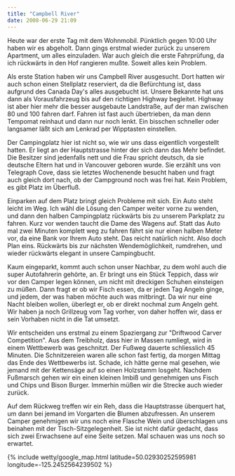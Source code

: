 ```yaml
---
title: "Campbell River"
date: 2008-06-29 21:09
---
```

Heute war der erste Tag mit dem Wohnmobil. Pünktlich gegen 10:00 Uhr haben wir es abgeholt. Dann gings erstmal wieder zurück zu unserem Apartment, um alles einzuladen. War auch gleich die erste Fahrprüfung, da ich rückwärts in den Hof rangieren mußte. Soweit alles kein Problem.

<!--more-->

Als erste Station haben wir uns Campbell River ausgesucht. Dort hatten wir auch schon einen Stellplatz reserviert, da die Befürchtung ist, dass aufgrund des Canada Day's alles ausgebucht ist. Unsere Bekannte hat uns dann als Vorausfahrzeug bis auf den richtigen Highway begleitet. Highway ist aber hier mehr die besser ausgebaute Landstraße, auf der man zwischen 80 und 100 fahren darf. Fahren ist fast auch übertrieben, da man denn Tempomat reinhaut und dann nur noch lenkt. Ein bisschen schneller oder langsamer läßt sich am Lenkrad per Wipptasten einstellen.

Der Campingplatz hier ist nicht so, wie wir uns dass eigentlich vorgestellt hatten. Er liegt an der Hauptstrasse hinter der sich dann das Mehr befindet. Die Besitzer sind jedenfalls nett und die Frau spricht deutsch, da sie deutsche Eltern hat und in Vancouver geboren wurde. Sie erzählt uns von Telegraph Cove, dass sie letztes Wochenende besucht haben und fragt auch gleich dort nach, ob der Campground noch was frei hat. Kein Problem, es gibt Platz im Überfluß.

Einparken auf dem Platz bringt gleich Probleme mit sich. Ein Auto steht leicht im Weg. Ich wähl die Lösung den Camper weiter vorne zu wenden, und dann den halben Campingplatz rückwärts bis zu unserem Parkplatz zu fahren. Kurz vor wenden taucht die Dame des Wagens auf. Statt das Auto mal zwei Minuten komplett weg zu fahren fährt sie nur einen halben Meter vor, da eine Bank vor Ihrem Auto steht. Das reicht natürlich nicht. Also doch Plan eins. Rückwärts bis zur nächsten Wendemöglichkeit, rumdrehen, und wieder rückwärts elegant in unsere Campingbucht.

Kaum eingeparkt, kommt auch schon unser Nachbar, zu dem wohl auch die super Autofahrerin gehörte, an. Er bringt uns ein Stück Teppich, dass wir vor den Camper legen können, um nicht mit dreckigen Schuhen einsteigen zu müßen. Dann fragt er ob wir Fisch essen, da er jeden Tag Angeln ginge, und jedem, der was haben möchte auch was mitbringt. Da wir nur eine Nacht bleiben wollen, überlegt er, ob er direkt nochmal zum Angeln geht. Wir haben ja noch Grillzeug vom Tag vorher, von daher hoffen wir, dass er sein Vorhaben nicht in die Tat umsetzt.

Wir entscheiden uns erstmal zu einem Spaziergang zur "Driftwood Carver Competition". Aus dem Treibholz, dass hier in Massen rumliegt, wird in einem Wettbewerb was geschnitzt. Der Fußweg dauerte schliesslich 45 Minuten. Die Schnitzereien waren alle schon fast fertig, da morgen Mittag das Ende des Wettbewerbs ist. Schade, ich hätte gerne mal gesehen, wie jemand mit der Kettensäge auf so einen Holzstamm losgeht. Nachdem Fußmarsch gehen wir ein einen kleinen Imbiß und genehmigen uns Fisch und Chips und Bison Burger. Immerhin müßen wir die Strecke auch wieder zurück.

Auf dem Rückweg treffen wir ein Reh, dass die Hauptstrasse überquert hat, um dann bei jemand im Vorgarten die Blumen abzufressen. An unserem Camper genehmigen wir uns noch eine Flasche Wein und überschlagen uns beinahen mit der Tisch-Sitzgelegenheit. Sie ist nicht dafür gedacht, dass sich zwei Erwachsene auf eine Seite setzen. Mal schauen was uns noch so erwartet.

{% include wetty/google_map.html latitude=50.02930252595981 longitude=-125.2452564239502 %}
